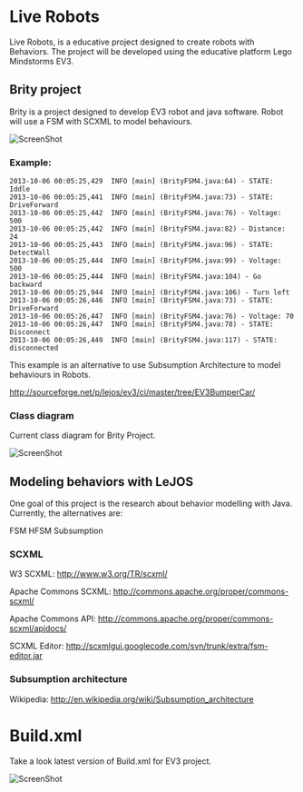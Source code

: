 Live Robots
==========
 
Live Robots, is a educative project designed to create robots with Behaviors.
The project will be developed using the educative platform Lego Mindstorms EV3.

## Brity project ##

Brity is a project designed to develop EV3 robot and java software.
Robot will use a FSM with SCXML to model behaviours.

![ScreenShot](https://raw.github.com/jabrena/liverobots/master/docs/scxml/BrityModel.png)

### Example: ###

    2013-10-06 00:05:25,429  INFO [main] (BrityFSM4.java:64) - STATE: Iddle
    2013-10-06 00:05:25,441  INFO [main] (BrityFSM4.java:73) - STATE: DriveForward
    2013-10-06 00:05:25,442  INFO [main] (BrityFSM4.java:76) - Voltage: 500
    2013-10-06 00:05:25,442  INFO [main] (BrityFSM4.java:82) - Distance: 24
    2013-10-06 00:05:25,443  INFO [main] (BrityFSM4.java:96) - STATE: DetectWall
    2013-10-06 00:05:25,444  INFO [main] (BrityFSM4.java:99) - Voltage: 500
    2013-10-06 00:05:25,444  INFO [main] (BrityFSM4.java:104) - Go backward
    2013-10-06 00:05:25,944  INFO [main] (BrityFSM4.java:106) - Turn left
    2013-10-06 00:05:26,446  INFO [main] (BrityFSM4.java:73) - STATE: DriveForward
    2013-10-06 00:05:26,447  INFO [main] (BrityFSM4.java:76) - Voltage: 70
    2013-10-06 00:05:26,447  INFO [main] (BrityFSM4.java:78) - STATE: Disconnect
    2013-10-06 00:05:26,449  INFO [main] (BrityFSM4.java:117) - STATE: disconnected

This example is an alternative to use Subsumption Architecture to model behaviours in Robots.

http://sourceforge.net/p/lejos/ev3/ci/master/tree/EV3BumperCar/

### Class diagram ###

Current class diagram for Brity Project.

![ScreenShot](https://raw.github.com/jabrena/liverobots/master/docs/uml/graph.png)


## Modeling behaviors with LeJOS ##

One goal of this project is the research about behavior modelling with Java.
Currently, the alternatives are:

FSM
HFSM
Subsumption

### SCXML ###

W3 SCXML: http://www.w3.org/TR/scxml/

Apache Commons SCXML: http://commons.apache.org/proper/commons-scxml/

Apache Commons API: http://commons.apache.org/proper/commons-scxml/apidocs/

SCXML Editor: http://scxmlgui.googlecode.com/svn/trunk/extra/fsm-editor.jar

### Subsumption architecture ###

Wikipedia: http://en.wikipedia.org/wiki/Subsumption_architecture

# Build.xml #

Take a look latest version of Build.xml for EV3 project.

![ScreenShot](https://raw.github.com/jabrena/liverobots/master/docs/vizant/build.png)




